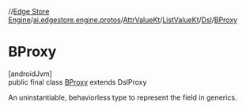 //[Edge Store Engine](../../../../../../index.md)/[ai.edgestore.engine.protos](../../../../index.md)/[AttrValueKt](../../../index.md)/[ListValueKt](../../index.md)/[Dsl](../index.md)/[BProxy](index.md)

# BProxy

[androidJvm]\
public final class [BProxy](index.md) extends DslProxy

An uninstantiable, behaviorless type to represent the field in generics.
